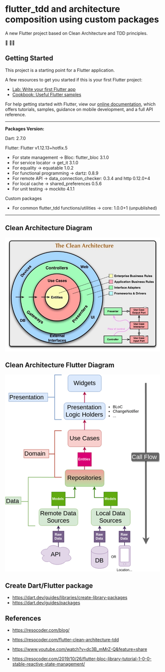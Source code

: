 # flutter_tdd and architecture composition using custom packages

A new Flutter project based on Clean Architecture and TDD principles.

:iphone: :man_technologist:

## Getting Started

This project is a starting point for a Flutter application.

A few resources to get you started if this is your first Flutter project:

- [Lab: Write your first Flutter app](https://flutter.dev/docs/get-started/codelab)
- [Cookbook: Useful Flutter samples](https://flutter.dev/docs/cookbook)

For help getting started with Flutter, view our
[online documentation](https://flutter.dev/docs), which offers tutorials,
samples, guidance on mobile development, and a full API reference.

---

**Packages Version:**

Dart: 2.7.0

Flutter: Flutter v1.12.13+hotfix.5

- For state management -> Bloc: flutter_bloc 3.1.0
- For service locator -> get_it 3.1.0
- For equality -> equatable 1.0.2
- For functional programming -> dartz: 0.8.9
- For remote API -> data_connection_checker: 0.3.4 and http 0.12.0+4
- For local cache -> shared_preferences 0.5.6
- For unit testing -> mockito 4.1.1


Custom packages
- For common flutter_tdd functions/utilities -> core: 1.0.0+1 (unpublished)

---

## Clean Architecture Diagram

![Clean Architecture](images/CleanArchitecture.jpg)

## Clean Architecture Flutter Diagram

![Clean Architecture Flutter Diagram](images/Clean-Architecture-Flutter-Diagram.png)

## Create Dart/Flutter package
- https://dart.dev/guides/libraries/create-library-packages
- https://dart.dev/guides/packages

## References

- https://resocoder.com/blog/
- https://resocoder.com/flutter-clean-architecture-tdd
- https://www.youtube.com/watch?v=dc3B_mMrZ-Q&feature=share

- https://resocoder.com/2019/10/26/flutter-bloc-library-tutorial-1-0-0-stable-reactive-state-management/

